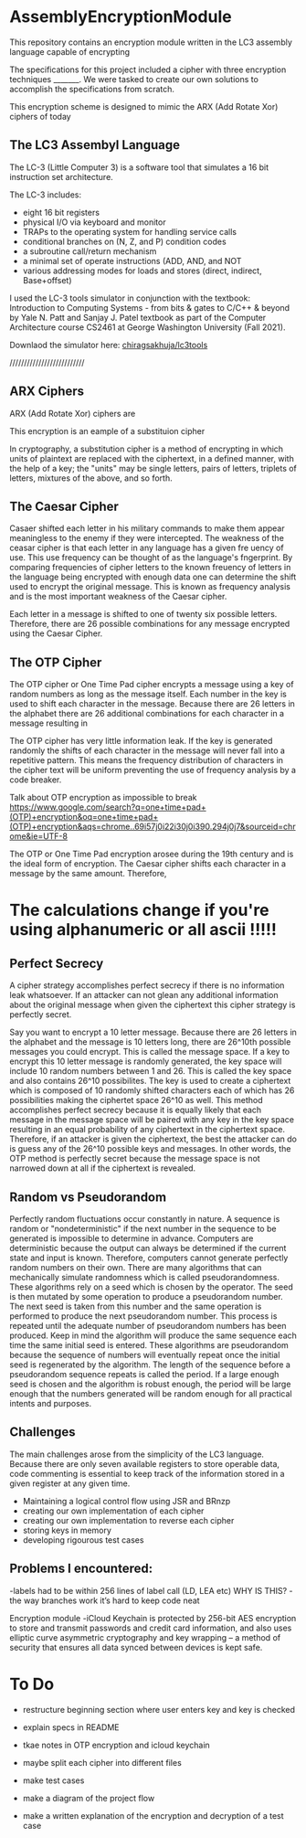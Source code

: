 # AssemblyEncryptionModule
This repository contains an encryption module written in the LC3 assembly language capable of encrypting

The specifications for this project included a cipher with three encryption techniques _______. We were tasked to create our own solutions to accomplish the specifications from scratch. 

This encryption scheme is designed to mimic the ARX (Add Rotate Xor) ciphers of today


## The LC3 Assembyl Language
The LC-3 (Little Computer 3) is a software tool that simulates a 16 bit instruction set architecture. 

The LC-3 includes: 
* eight 16 bit registers 
* physical I/O via keyboard and monitor
* TRAPs to the operating system for handling service calls
* conditional branches on (N, Z, and P) condition codes
* a subroutine call/return mechanism
* a minimal set of operate instructions (ADD, AND, and NOT
* various addressing modes for loads and stores (direct, indirect, Base+offset)

I used the LC-3 tools simulator in conjunction with the textbook: Introduction to Computing Systems - from bits & gates to C/C++ & beyond by Yale N. Patt and Sanjay J. Patel textbook as part of the Computer Architecture course CS2461 at George Washington University (Fall 2021).

Downlaod the simulator here: [chiragsakhuja/lc3tools](https://github.com/chiragsakhuja/lc3tools)

//////////////////////////

## ARX Ciphers
ARX (Add Rotate Xor) ciphers are 

This encryption is an eample of a substituion cipher 

In cryptography, a substitution cipher is a method of encrypting in which units of plaintext are replaced with the ciphertext, in a defined manner, with the help of a key; the "units" may be single letters, pairs of letters, triplets of letters, mixtures of the above, and so forth.

## The Caesar Cipher 
Casaer shifted each letter in his military commands to make them appear meaningless to the enemy if they were intercepted. The weakness of the ceasar cipher is that each letter in any language has a given fre   uency of use. This use frequency can be thought of as the language's fngerprint. By comparing frequencies of cipher letters to the known freuency of letters in the language being encrypted with enough data one can determine the shift used to encrypt the original message. This is known as frequency analysis and is the most important weakness of the Caesar cipher.

Each letter in a message is shifted to one of twenty six possible letters. Therefore, there are 26 possible combinations for any message encrypted using the Caesar Cipher.

## The OTP Cipher 
The OTP cipher or One Time Pad cipher encrypts a message using a key of random numbers as long as the message itself. Each number in the key is used to shift each character in the message. Because there are 26 letters in the alphabet there are 26 additional combinations for each character in a message resulting in 

The OTP cipher has very little information leak. If the key is generated randomly the shifts of each character in the message will never fall into a repetitive pattern. This means the frequency distribution of characters in the cipher text will be uniform preventing the use of frequency analysis by a code breaker.  

Talk about OTP encryption as impossible to break
https://www.google.com/search?q=one+time+pad+(OTP)+encryption&oq=one+time+pad+(OTP)+encryption&aqs=chrome..69i57j0i22i30j0i390.294j0j7&sourceid=chrome&ie=UTF-8

The OTP or One Time Pad encryption arosee during the 19th century and is the ideal form of encryption. The Caesar cipher shifts each character in a message by the same amount. Therefore, 

# The calculations change if you're using alphanumeric or all ascii !!!!!

## Perfect Secrecy
A cipher strategy accomplishes perfect secrecy if there is no information leak whatsoever. If an attacker can not glean any additional information about the original message when given the ciphertext this cipher strategy is perfectly secret. 

Say you want to encrypt a 10 letter message. Because there are 26 letters in the alphabet and the message is 10 letters long, there are 26^10th possible messages you could encrypt. This is called the message space. If a key to encrypt this 10 letter message is randomly generated, the key space will include 10 random numbers between 1 and 26. This is called the key space and also contains 26^10 possibilites. The key is used to create a ciphertext which is composed of 10 randomly shifted characters each of which has 26 possibilities making the ciphertet space 26^10 as well. This method accomplishes perfect secrecy because it is equally likely that each message in the message space will be paired with any key in the key space resulting in an equal probability of any ciphertext in the ciphertext space. Therefore, if an attacker is given the ciphertext, the best the attacker can do is guess any of the 26^10 possible keys and messages. In other words, the OTP method is perfectly secret because the message space is not narrowed down at all if the ciphertext is revealed. 


## Random vs Pseudorandom 
Perfectly random fluctuations occur constantly in nature. A sequence is random or "nondeterministic" if the next number in the sequence to be generated is impossible to determine in advance. Computers are deterministic because the output can always be determined if the current state and input is known. Therefore, computers cannot generate perfectly random numbers on their own. There are many algorithms that can mechanically simulate randomness which is called pseudorandomness. These algorithms rely on a seed which is chosen by the operator. The seed is then mutated by some operation to produce a pseudorandom number. The next seed is taken from this number and the same operation is performed to produce the next pseudorandom number. This process is repeated until the adequate number of pseudorandom numbers has been produced. Keep in mind the algorithm will produce the same sequence each time the same initial seed is entered. These algorithms are pseudorandom because the sequence of numbers will eventually repeat once the initial seed is regenerated by the algorithm. The length of the sequence before a pseudorandom sequence repeats is called the period. If a large enough seed is chosen and the algorithm is robust enough, the period will be large enough that the numbers generated will be random enough for all practical intents and purposes. 


## Challenges 
The main challenges arose from the simplicity of the LC3 language. Because there are only seven available registers to store operable data, code commenting is essential to keep track of the information stored in a given register at any given time. 
* Maintaining a logical control flow using JSR and BRnzp 
* creating our own implementation of each cipher 
* creating our own implementation to reverse each cipher 
* storing keys in memory 
* developing rigourous test cases


## Problems I encountered:
-labels had to be within 256 lines of label call (LD, LEA etc) WHY IS THIS?
-the way branches work it’s hard to keep code neat 



Encryption module -iCloud Keychain is protected by 256-bit AES encryption to store and transmit passwords and credit card information, and also uses elliptic curve asymmetric cryptography and key wrapping – a method of security that ensures all data synced between devices is kept safe.


# To Do
* restructure beginning section where user enters key and key is checked 
* explain specs in README 
* tkae notes in OTP encryption and icloud keychain 

* maybe split each cipher into different files 

* make test cases 
* make a diagram of the project flow 
* make a written explanation of the encryption and decryption of a test case 

